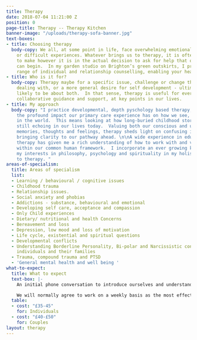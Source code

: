 ```yaml
---
title: Therapy
date: 2018-07-04 11:21:00 Z
position: 0
page-title: Therapy -- Therapy Kitchen
banner-image: "/uploads/therapy-sofa-banner.jpg"
text-boxes:
- title: Choosing therapy
  body-copy: We all, at some point in life, face overwhelming emotional challenges
    or difficult experiences. Whatever brings us to therapy, it is often a hard choice
    to make however it is in the actual decision to ask for help that our healing
    can begin.  In my garden studio on Brighton’s green outskirts, I practice a broad
    range of individual and relationship counselling, enabling your healing journey.
- title: Who is it for?
  body-copy: Therapy maybe for a specific issue, challenge or change that you are
    dealing with, or a more general desire for self development - ultimately it is
    likely to be about both.  In that sense, therapy is useful for everyone, offering
    collaborative guidance and support, at key points in our lives.
- title: My approach
  body-copy: "I practice developmental, depth pyschology based therapy, founded on
    the profound impact our primary care experience has on how we see, feel and act
    in the world.  This means looking at how long-buried childhood stories are somehow
    still echoing in our lives today.  Valuing both our conscious and unconscious
    memories, thoughts and feelings, therapy sheds light on confusing inner conflicts,
    bringing clarity to our pathway ahead. \n\nA wide experience in education and
    therapy has given me a rich understanding of how to work with and value each individual
    within our common human framework.  I incorporate an ever growing knowledge from
    my interests in philosophy, psychology and spirituality in my holistic approach
    to therapy. "
areas-of-specialism:
  title: Areas of specialism
  list:
  - Learning / behavioural / cognitive issues
  - Childhood trauma
  - Relationship issues.
  - Social anxiety and phobias
  - Addictions - substance, behavioural and emotional
  - Developing self care, acceptance and compassion
  - Only Child experiences
  - Dietary/ nutritional and health Concerns
  - Bereavement and loss
  - Depression, low mood and loss of motivation
  - Life cycle, existential and spiritual questions
  - Developmental conflicts
  - Understanding Borderline Personality, Bi-polar and Narcissistic conditions, for
    individuals and their families
  - Trauma, compound trauma and PTSD
  - 'General mental health and well being '
what-to-expect:
  title: What to expect
  text-box: |-
    An initial phone conversation to introduce ourselves and understand how I can help.  I offer a half hour assessment, costing £15 to establish whether I am the right counsellor.

    We will normally agree to work on a weekly basis as the most effective schedule.  However each therapeutic relationship is unique and we will agree working patterns accordingly.
  table:
  - cost: "£35-45"
    for: Individuals
  - cost: "£40-£50"
    for: Couples
layout: therapy
---
```


